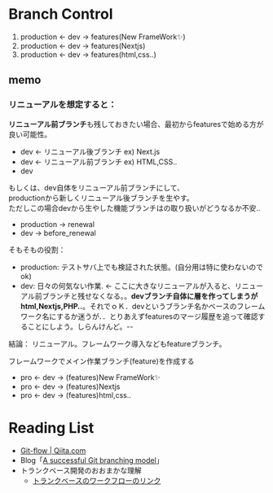 # Branch Control
1. production <- dev -> features(New FrameWork✨)  
2. production <- dev -> features(Nextjs)  
3. production <- dev -> features(html,css..)  

## memo
### リニューアルを想定すると：
**リニューアル前ブランチ**も残しておきたい場合、最初からfeaturesで始める方が良い可能性。  
- dev ← リニューアル後ブランチ ex) Next.js  
- dev ← リニューアル前ブランチ ex) HTML,CSS..  
- dev

もしくは、dev自体をリニューアル前ブランチにして、  
productionから新しくリニューアル後ブランチを生やす。   
ただしこの場合devから生やした機能ブランチはの取り扱いがどうなるか不安..  
- production → renewal  
- dev → before_renewal

そもそもの役割：
- production: テストサバ上でも検証された状態。(自分用は特に使わないのでok)
- dev: 日々の何気ない作業. <- ここに大きなリニューアルが入ると、リニューアル前ブランチと残せなくなる。。**devブランチ自体に層を作ってしまうがhtml,Nextjs,PHP..**。それでｏＫ．devというブランチ名かベースのフレームワーク名にするか迷うが．．とりあえずfeaturesのマージ履歴を追って確認することにしよう。しらんけんど。--

結論：
リニューアル。フレームワーク導入などもfeatureブランチ。

フレームワークでメイン作業ブランチ(feature)を作成する
- pro <- dev -> (features)New FrameWork✨ 
- pro <- dev -> (features)Nextjs  
- pro <- dev -> (features)html,css..

# Reading List
- [Git-flow | Qiita.com](https://qiita.com/KosukeSone/items/514dd24828b485c69a05#git-flow%E3%82%A4%E3%83%A1%E3%83%BC%E3%82%B8%E3%81%A8%E5%90%84%E3%83%96%E3%83%A9%E3%83%B3%E3%83%81%E3%81%AE%E5%BD%B9%E5%89%B2)
- Blog「[A successful Git branching model](https://www.google.com/search?q=A+successful+Git+branching+model&rlz=1C1TKQJ_jaJP1051JP1051&oq=A+successful+Git+branching+model&gs_lcrp=EgZjaHJvbWUqDggAEEUYJxg7GIAEGIoFMg4IABBFGCcYOxiABBiKBTIGCAEQABgeMgYIAhAAGB4yBggDEAAYHjIGCAQQABgeMgYIBRBFGEAyBggGEEUYPKgCALACAA&sourceid=chrome&ie=UTF-8)」
- トランクベース開発のおおまかな理解
  - [トランクベースのワークフローのリンク](https://www.atlassian.com/ja/git/tutorials/comparing-workflows/gitflow-workflow)

